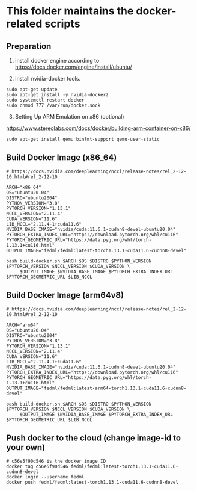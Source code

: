 # This folder maintains the docker-related scripts

## Preparation
1. install docker engine according to https://docs.docker.com/engine/install/ubuntu/

2. install nvidia-docker tools.
```
sudo apt-get update
sudo apt-get install -y nvidia-docker2
sudo systemctl restart docker
sudo chmod 777 /var/run/docker.sock

```

3. Setting Up ARM Emulation on x86 (optional)

https://www.stereolabs.com/docs/docker/building-arm-container-on-x86/

```
sudo apt-get install qemu binfmt-support qemu-user-static
```

## Build Docker Image (x86_64)
```
# https://docs.nvidia.com/deeplearning/nccl/release-notes/rel_2-12-10.html#rel_2-12-10

ARCH="x86_64"
OS="ubuntu20.04"
DISTRO="ubuntu2004"
PYTHON_VERSION="3.8"
PYTORCH_VERSION="1.13.1"
NCCL_VERSION="2.11.4"
CUDA_VERSION="11.6"
LIB_NCCL="2.11.4-1+cuda11.6"
NVIDIA_BASE_IMAGE="nvidia/cuda:11.6.1-cudnn8-devel-ubuntu20.04"
PYTORCH_EXTRA_INDEX_URL="https://download.pytorch.org/whl/cu116"
PYTORCH_GEOMETRIC_URL="https://data.pyg.org/whl/torch-1.13.1+cu116.html"
OUTPUT_IMAGE="fedml/fedml:latest-torch1.13.1-cuda11.6-cudnn8-devel"
  
bash build-docker.sh $ARCH $OS $DISTRO $PYTHON_VERSION $PYTORCH_VERSION $NCCL_VERSION $CUDA_VERSION \
     $OUTPUT_IMAGE $NVIDIA_BASE_IMAGE $PYTORCH_EXTRA_INDEX_URL $PYTORCH_GEOMETRIC_URL $LIB_NCCL
```

## Build Docker Image (arm64v8)
```
# https://docs.nvidia.com/deeplearning/nccl/release-notes/rel_2-12-10.html#rel_2-12-10

ARCH="arm64"
OS="ubuntu20.04"
DISTRO="ubuntu2004"
PYTHON_VERSION="3.8"
PYTORCH_VERSION="1.13.1"
NCCL_VERSION="2.11.4"
CUDA_VERSION="11.6"
LIB_NCCL="2.11.4-1+cuda11.6"
NVIDIA_BASE_IMAGE="nvidia/cuda:11.6.1-cudnn8-devel-ubuntu20.04"
PYTORCH_EXTRA_INDEX_URL="https://download.pytorch.org/whl/cu116"
PYTORCH_GEOMETRIC_URL="https://data.pyg.org/whl/torch-1.13.1+cu116.html"
OUTPUT_IMAGE="fedml/fedml:latest-arm64-torch1.13.1-cuda11.6-cudnn8-devel"
  
bash build-docker.sh $ARCH $OS $DISTRO $PYTHON_VERSION $PYTORCH_VERSION $NCCL_VERSION $CUDA_VERSION \
     $OUTPUT_IMAGE $NVIDIA_BASE_IMAGE $PYTORCH_EXTRA_INDEX_URL $PYTORCH_GEOMETRIC_URL $LIB_NCCL
```

## Push docker to the cloud (change image-id to your own)

```
# c56e5f90d546 is the docker image ID
docker tag c56e5f90d546 fedml/fedml:latest-torch1.13.1-cuda11.6-cudnn8-devel
docker login --username fedml
docker push fedml/fedml:latest-torch1.13.1-cuda11.6-cudnn8-devel
```
